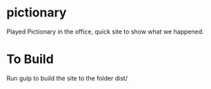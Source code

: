 # pictionary
Played Pictionary in the office, quick site to show what we happened.

# To Build
Run gulp to build the site to the folder dist/
